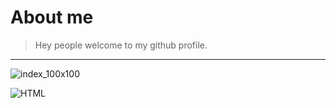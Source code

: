 # About me
> Hey people welcome to my github profile.
<hr>


![index_100x100](https://user-images.githubusercontent.com/80757858/113532315-b1086200-95e8-11eb-94e2-3cb042224461.png)

![HTML](https://developer.mozilla.org/en-US/docs/Web/Guide/HTML/HTML5)
